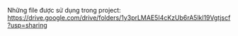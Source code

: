 Những file được sử dụng trong project: https://drive.google.com/drive/folders/1y3prLMAE5I4cKzUb6rA5lkl19Vgtjscf?usp=sharing
